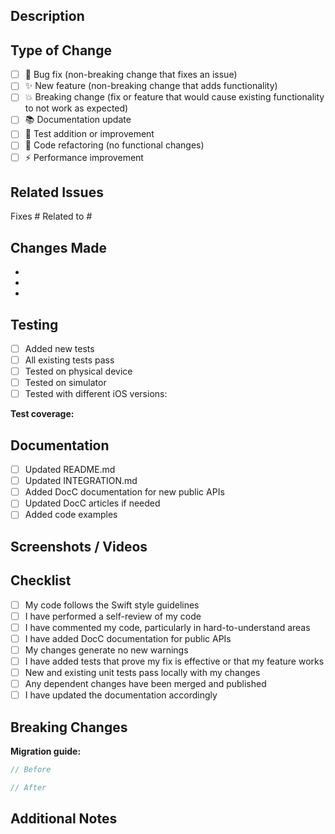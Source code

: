 ## Description

<!-- Provide a brief description of your changes -->

## Type of Change

<!-- Mark the relevant option with an "x" -->

- [ ] 🐛 Bug fix (non-breaking change that fixes an issue)
- [ ] ✨ New feature (non-breaking change that adds functionality)
- [ ] 💥 Breaking change (fix or feature that would cause existing functionality to not work as expected)
- [ ] 📚 Documentation update
- [ ] 🧪 Test addition or improvement
- [ ] 🎨 Code refactoring (no functional changes)
- [ ] ⚡️ Performance improvement

## Related Issues

<!-- Link to related issues. Use "Fixes #123" to auto-close issues when merged -->

Fixes #
Related to #

## Changes Made

<!-- List the specific changes made in this PR -->

-
-
-

## Testing

<!-- Describe how you tested your changes -->

- [ ] Added new tests
- [ ] All existing tests pass
- [ ] Tested on physical device
- [ ] Tested on simulator
- [ ] Tested with different iOS versions:

**Test coverage:**
<!-- If applicable, mention test coverage for new code -->

## Documentation

<!-- Check all that apply -->

- [ ] Updated README.md
- [ ] Updated INTEGRATION.md
- [ ] Added DocC documentation for new public APIs
- [ ] Updated DocC articles if needed
- [ ] Added code examples

## Screenshots / Videos

<!-- If applicable, add screenshots or videos to demonstrate the changes -->

## Checklist

<!-- Ensure your PR is ready for review -->

- [ ] My code follows the Swift style guidelines
- [ ] I have performed a self-review of my code
- [ ] I have commented my code, particularly in hard-to-understand areas
- [ ] I have added DocC documentation for public APIs
- [ ] My changes generate no new warnings
- [ ] I have added tests that prove my fix is effective or that my feature works
- [ ] New and existing unit tests pass locally with my changes
- [ ] Any dependent changes have been merged and published
- [ ] I have updated the documentation accordingly

## Breaking Changes

<!-- If this PR introduces breaking changes, describe them here and provide migration instructions -->

**Migration guide:**
```swift
// Before

// After

```

## Additional Notes

<!-- Any additional information that reviewers should know -->
